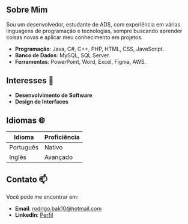 ## Sobre Mim

Sou um desenvolvedor, estudante de ADS, com experiência em várias linguagens de programação e tecnologias, sempre buscando aprender coisas novas e aplicar meu conhecimento em projetos.

- **Programação**: Java, C#, C++, PHP, HTML, CSS, JavaScript.
- **Banco de Dados**: MySQL, SQL Server.
- **Ferramentas**: PowerPoint, Word, Excel, Figma, AWS.

## Interesses 🎯 

- **Desenvolvimento de Software**
- **Design de Interfaces**
  
## Idiomas 🌐

| Idioma   | Proficiência             |
|----------|--------------------------|
| Português| Nativo                   |
| Inglês   | Avançado                 |

## Contato 📫

 Você pode me encontrar em:

- **Email**: rodrigo.bak10@hotmail.com
- **LinkedIn**: [Perfil](https://www.linkedin.com/in/rodrigost-cardoso/)
  
